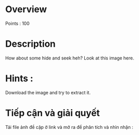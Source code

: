 # Overview #
Points : 100
# Description #
How about some hide and seek heh?
Look at this image here.
# Hints : #
Download the image and try to extract it.
# Tiếp cận và giải quyết #
Tải file ảnh đề cập ở link và mở ra để phân tích và nhìn nhận :

